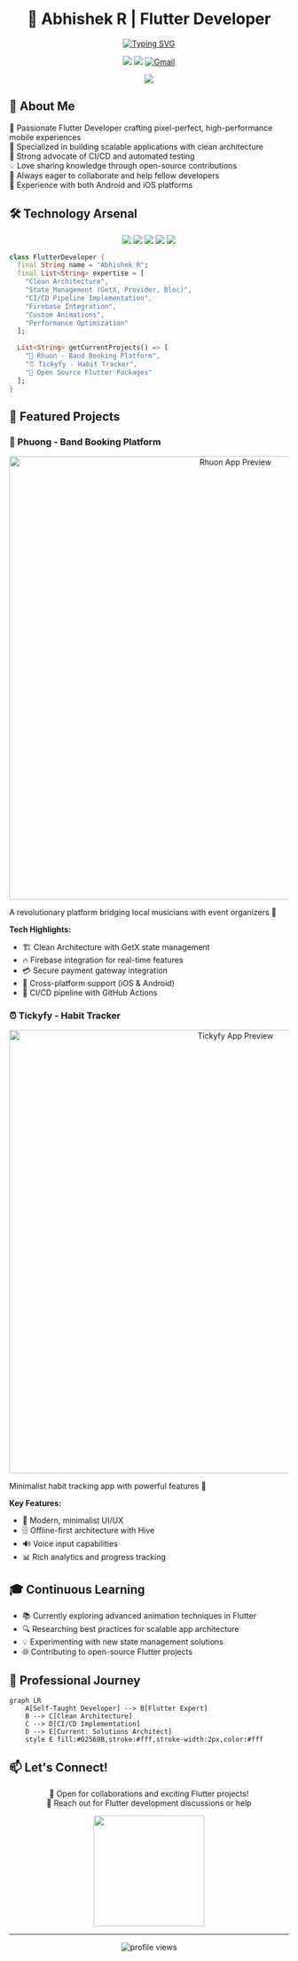 <div align="center">
  
# 🚀 Abhishek R | Flutter Developer

[![Typing SVG](https://readme-typing-svg.demolab.com?font=Fira+Code&pause=1000&width=435&lines=Flutter+Developer;Mobile+App+Architecture+Expert;UI%2FUX+Enthusiast;Open+Source+Contributor)](https://git.io/typing-svg)

[<img src="https://img.shields.io/badge/LinkedIn-0077B5?style=for-the-badge&logo=linkedin&logoColor=white" />](your-linkedin-url)
[<img src="https://img.shields.io/badge/GitHub-100000?style=for-the-badge&logo=github&logoColor=white" />](your-github-url)
[![Gmail](https://img.shields.io/badge/Gmail-D14836?style=for-the-badge&logo=gmail&logoColor=white)](mailto:your.email@gmail.com)

</div>

<div align="center">
  <img src="https://github-profile-trophy.vercel.app/?username=your-username&theme=darkhub&no-frame=true&no-bg=true&margin-w=4" />
</div>

## 💫 About Me

🎯 Passionate Flutter Developer crafting pixel-perfect, high-performance mobile experiences  
🔭 Specialized in building scalable applications with clean architecture  
🌟 Strong advocate of CI/CD and automated testing  
💡 Love sharing knowledge through open-source contributions  
🤝 Always eager to collaborate and help fellow developers  
📱 Experience with both Android and iOS platforms  

## 🛠️ Technology Arsenal

<div align="center">

<img src="https://img.shields.io/badge/Flutter-02569B?style=for-the-badge&logo=flutter&logoColor=white" /> <img src="https://img.shields.io/badge/Dart-0175C2?style=for-the-badge&logo=dart&logoColor=white" /> <img src="https://img.shields.io/badge/Firebase-FFCA28?style=for-the-badge&logo=firebase&logoColor=black" /> <img src="https://img.shields.io/badge/Git-F05032?style=for-the-badge&logo=git&logoColor=white" /> <img src="https://img.shields.io/badge/GitHub_Actions-2088FF?style=for-the-badge&logo=github-actions&logoColor=white" />

</div>

```dart
class FlutterDeveloper {
  final String name = "Abhishek R";
  final List<String> expertise = [
    "Clean Architecture",
    "State Management (GetX, Provider, Bloc)",
    "CI/CD Pipeline Implementation",
    "Firebase Integration",
    "Custom Animations",
    "Performance Optimization"
  ];
  
  List<String> getCurrentProjects() => [
    "🎸 Rhuon - Band Booking Platform",
    "⏰ Tickyfy - Habit Tracker",
    "📱 Open Source Flutter Packages"
  ];
}
```

## 🎯 Featured Projects

### 🎸 Phuong - Band Booking Platform
<div align="center">
  <img src="https://raw.githubusercontent.com/your-username/your-repo/main/rhuon_preview.png" alt="Rhuon App Preview" width="800"/>
</div>

A revolutionary platform bridging local musicians with event organizers 🌟

**Tech Highlights:**
- 🏗️ Clean Architecture with GetX state management
- 🔥 Firebase integration for real-time features
- 💳 Secure payment gateway integration
- 📱 Cross-platform support (iOS & Android)
- 🚀 CI/CD pipeline with GitHub Actions

### ⏰ Tickyfy - Habit Tracker
<div align="center">
  <img src="https://raw.githubusercontent.com/your-username/your-repo/main/tickyfy_preview.png" alt="Tickyfy App Preview" width="800"/>
</div>

Minimalist habit tracking app with powerful features 🎯

**Key Features:**
- 🎨 Modern, minimalist UI/UX
- 🗄️ Offline-first architecture with Hive
- 🔊 Voice input capabilities
- 📊 Rich analytics and progress tracking


## 🎓 Continuous Learning

- 📚 Currently exploring advanced animation techniques in Flutter
- 🔍 Researching best practices for scalable app architecture
- 💡 Experimenting with new state management solutions
- 🌐 Contributing to open-source Flutter projects

## 💼 Professional Journey

```mermaid
graph LR
    A[Self-Taught Developer] --> B[Flutter Expert]
    B --> C[Clean Architecture]
    C --> D[CI/CD Implementation]
    D --> E[Current: Solutions Architect]
    style E fill:#02569B,stroke:#fff,stroke-width:2px,color:#fff
```

## 📫 Let's Connect!

<div align="center">
  
💬 Open for collaborations and exciting Flutter projects!  
📧 Reach out for Flutter development discussions or help
  
<img src="https://raw.githubusercontent.com/your-username/your-repo/main/flutter_wave.gif" width="200"/>

</div>

---

<div align="center">
  <img src="https://komarev.com/ghpvc/?username=your-username&label=Profile%20views&color=0e75b6&style=flat" alt="profile views" />
</div>
